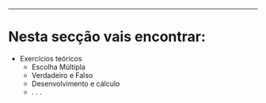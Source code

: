 <div class="power_electronics">
</div>

---

# Nesta secção vais encontrar:
- Exercícios teóricos 
    - Escolha Múltipla
    - Verdadeiro e Falso
    - Desenvolvimento e cálculo 
    - . . .
